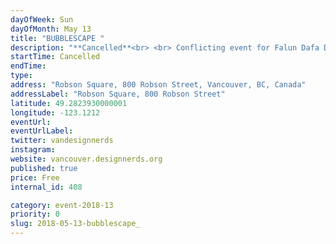 ```yaml
---
dayOfWeek: Sun
dayOfMonth: May 13
title: "BUBBLESCAPE "
description: "**Cancelled**<br> <br> Conflicting event for Falun Dafa Day means we are unable to run our programming today. Please enjoy our other VDW events!<br> <br> ..<br> <br> A multi-day collaboration of the Vancouver Design Nerds, frida&frank, and Vancouver Design Foundation at Robson Square.<br> <br> A variety of pop-up experiences will enliven our inflatable bubble spaces, showing you first hand how they use design to create impact. Plus surprise activities and guests to be announced. Sponsored by VIVA Vancouver.<br> <br> <b>Sunday Programming</b><br> <em>2-4pm: </em><br> Discordant Projects: When is a Museum? (Vancouver Design Edition)<br> TEALEAVES Tea Tasting"
startTime: Cancelled
endTime: 
type: 
address: "Robson Square, 800 Robson Street, Vancouver, BC, Canada"
addressLabel: "Robson Square, 800 Robson Street"
latitude: 49.2823930000001
longitude: -123.1212
eventUrl: 
eventUrlLabel: 
twitter: vandesignnerds
instagram: 
website: vancouver.designnerds.org
published: true
price: Free
internal_id: 408

category: event-2018-13
priority: 0
slug: 2018-05-13-bubblescape_
---
```

